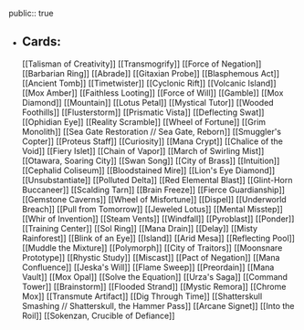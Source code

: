 public:: true
- ## Cards:
	[[Talisman of Creativity]]
	[[Transmogrify]]
	[[Force of Negation]]
	[[Barbarian Ring]]
	[[Abrade]]
	[[Gitaxian Probe]]
	[[Blasphemous Act]]
	[[Ancient Tomb]]
	[[Timetwister]]
	[[Cyclonic Rift]]
	[[Volcanic Island]]
	[[Mox Amber]]
	[[Faithless Looting]]
	[[Force of Will]]
	[[Gamble]]
	[[Mox Diamond]]
	[[Mountain]]
	[[Lotus Petal]]
	[[Mystical Tutor]]
	[[Wooded Foothills]]
	[[Flusterstorm]]
	[[Prismatic Vista]]
	[[Deflecting Swat]]
	[[Ophidian Eye]]
	[[Reality Scramble]]
	[[Wheel of Fortune]]
	[[Grim Monolith]]
	[[Sea Gate Restoration // Sea Gate, Reborn]]
	[[Smuggler's Copter]]
	[[Proteus Staff]]
	[[Curiosity]]
	[[Mana Crypt]]
	[[Chalice of the Void]]
	[[Fiery Islet]]
	[[Chain of Vapor]]
	[[March of Swirling Mist]]
	[[Otawara, Soaring City]]
	[[Swan Song]]
	[[City of Brass]]
	[[Intuition]]
	[[Cephalid Coliseum]]
	[[Bloodstained Mire]]
	[[Lion's Eye Diamond]]
	[[Unsubstantiate]]
	[[Polluted Delta]]
	[[Red Elemental Blast]]
	[[Glint-Horn Buccaneer]]
	[[Scalding Tarn]]
	[[Brain Freeze]]
	[[Fierce Guardianship]]
	[[Gemstone Caverns]]
	[[Wheel of Misfortune]]
	[[Dispel]]
	[[Underworld Breach]]
	[[Pull from Tomorrow]]
	[[Jeweled Lotus]]
	[[Mental Misstep]]
	[[Whir of Invention]]
	[[Steam Vents]]
	[[Windfall]]
	[[Pyroblast]]
	[[Ponder]]
	[[Training Center]]
	[[Sol Ring]]
	[[Mana Drain]]
	[[Delay]]
	[[Misty Rainforest]]
	[[Blink of an Eye]]
	[[Island]]
	[[Arid Mesa]]
	[[Reflecting Pool]]
	[[Muddle the Mixture]]
	[[Polymorph]]
	[[City of Traitors]]
	[[Moonsnare Prototype]]
	[[Rhystic Study]]
	[[Miscast]]
	[[Pact of Negation]]
	[[Mana Confluence]]
	[[Jeska's Will]]
	[[Flame Sweep]]
	[[Preordain]]
	[[Mana Vault]]
	[[Mox Opal]]
	[[Solve the Equation]]
	[[Urza's Saga]]
	[[Command Tower]]
	[[Brainstorm]]
	[[Flooded Strand]]
	[[Mystic Remora]]
	[[Chrome Mox]]
	[[Transmute Artifact]]
	[[Dig Through Time]]
	[[Shatterskull Smashing // Shatterskull, the Hammer Pass]]
	[[Arcane Signet]]
	[[Into the Roil]]
	[[Sokenzan, Crucible of Defiance]]
